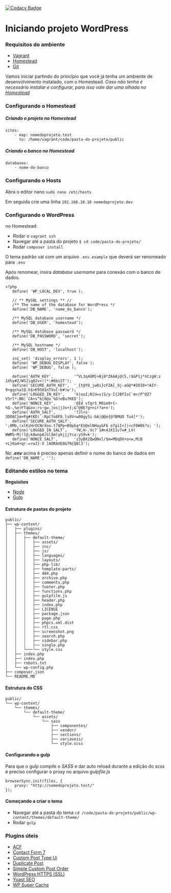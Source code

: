 [![Codacy Badge](https://api.codacy.com/project/badge/Grade/794ae40f77e643638bc2d5fcb93c501e)](https://www.codacy.com/app/maclevison/starter-kit-wordpress?utm_source=github.com&amp;utm_medium=referral&amp;utm_content=maclevison/starter-kit-wordpress&amp;utm_campaign=Badge_Grade)

# Iniciando projeto WordPress

### Requisitos do ambiente

- [Vagrant](https://www.vagrantup.com)
- [Homestead](https://laravel.com/docs/5.6/homestead)
- [Git]()

Vamos iniciar partindo do princípio que você já tenha um ambiente de desenvolvimento instalado, com o Homestead. 
_Caso não tenha é necessário instalar e configurar, para isso vale dar uma olhada no [Homestead](https://laravel.com/docs/5.6/homestead)_
 
### Configurando o Homestead

##### Criando o projeto no Homestead

```
sites:
    - map: nomedoprojeto.test
      to: /home/vagrant/code/pasta-do-projeto/public
```

##### Criando o banco no Homestead

```
databases:
    - nome-do-banco
```

### Configurando o Hosts

Abra o editor nano `sudo nano /etc/hosts `  

Em seguida crie uma linha `192.168.10.10 nomedoprojeto.dev` 


### Configurando o WordPress

no Homestead:

* Rodar o `vagrant ssh` 
* Navegar até a pasta do projeto `$ cd code/pasta-do-projeto/` 
* Rodar `composer install` 

O tema padrão vai com um arquivo `.env.example` que deverá ser renomeado para `.env`

Após renomear, insira _database username_ para conexão com o banco de dados.

```
<?php
   define( 'WP_LOCAL_DEV', true );
   
   // ** MySQL settings ** //
   /** The name of the database for WordPress */
   define('DB_NAME', 'nome_do_banco');
   
   /** MySQL database username */
   define('DB_USER', 'homestead');
   
   /** MySQL database password */
   define('DB_PASSWORD', 'secret');
   
   /** MySQL hostname */
   define('DB_HOST', 'localhost');
   
   ini_set( 'display_errors', 1 );
   define( 'WP_DEBUG_DISPLAY', false );
   define( 'WP_DEBUG', false );
   
   define('AUTH_KEY',         '^VL3q4GM}>Bj8*Z6AAj@(5,!$&P1j*nCzgH:z 1Xhy#Z/WS]iq02v<!(*:#6biST');
   define('SECURE_AUTH_KEY',  '_{t@YD_jw0i}cFZA[_9j-aG@*#ZOI0+!AIY-9+gqs%al@.h$>K9501nTVu[~b#)w');
   define('LOGGED_IN_KEY',    'k|eoI;N|U=v|S/y-I{2BfIsC`m<(P^@Z?V5rl*:BN|`CA+s^b[6@x`%D)eBu7KED');
   define('NONCE_KEY',        '@Id vfgr5_M8im9r{~ %Q-,%e)FTq&ov:rs~gw.|os|j3s+};&^@0E?g+nir?a+n');
   define('AUTH_SALT',        '?Jl<s-3DO8C}m+Pg#tKD)`:RpCfo8F8.ls8V<w00gy5i-bA|@@o{@?BMUO Tu4[*');
   define('SECURE_AUTH_SALT', ';0Mb,!xlKzHrOCNrXoo.t7$Pp+B9pbq*EU@elNHay&F6 o7giI<]|<cF0W86?x; ');
   define('LOGGED_IN_SALT',   'YW,H-.Vc?`1#n4JXI1v7v#_LV( WWM5~M|!l@;k0wnpA(Gl$m)ykjjjYca:yS9=k');
   define('NONCE_SALT',       'z3yBX2QwQNxl/$m=MDqDX+o<w,MiB +L}0a4+qr-=rwJ}-V ]AORAXE0&fN{Q8l3');
```

No **_.env_** acima é preciso apenas definir o nome do banco de dados em `define('DB_NAME', '');`

### Editando estilos no tema

**Reguisitos**

- [Node](https://nodejs.org/en/)
- [Gulp](https://gulpjs.com)

#### Estrutura de pastas do projeto

```
public/
├── wp-content/
│   ├── plugins/
│   ├── themes/
│   │   ├── default-theme/
│   │   │   ├── assets/
│   │   │   ├── inc/
│   │   │   ├── js/
│   │   │   ├── languages/
│   │   │   ├── layouts/
│   │   │   ├── php-lib/
│   │   │   ├── template-parts/
│   │   │   ├── 404.php
│   │   │   ├── archive.php
│   │   │   ├── comments.php
│   │   │   ├── footer.php
│   │   │   ├── functions.php
│   │   │   ├── gulpfile.js
│   │   │   ├── header.php
│   │   │   ├── index.php
│   │   │   ├── LICENSE
│   │   │   ├── package.json
│   │   │   ├── page.php
│   │   │   ├── phpcs.xml.dist
│   │   │   ├── rtl.css
│   │   │   ├── screenshot.png
│   │   │   ├── search.php
│   │   │   ├── sidebar.php
│   │   │   ├── single.php
│   │   └───└── style.css        
│   ├── index.php
│   ├── index.php
│   ├── robots.txt
│   └── wp-config.php
├── composer.json
└── README.MD
```

#### Estrutura do CSS

```
public/
└── wp-content/
    └── themes/
        └── default-theme/
            └── assets/
                └── sass
                    ├── componentes/
                    ├── vendor/
                    ├── sections/
                    ├── variaveis/
                    └── style.scss                
```

#### Configurando o gulp

Para que o gulp compile o _SASS_ e dar auto reload durante a 
edição do _scss_ é preciso configurar o proxy no arquivo _gulpfile.js_

```
browserSync.init(files, {
    proxy: "http://nomedoprojeto.test/"
});
```

#### Começando a criar o tema

- Navegar até a pasta do tema `cd /code/pasta-do-projeto/public/wp-content/themes/default-theme/`
- Rodar `gulp`


### Plugins úteis

- [ACF](https://wordpress.org/plugins/advanced-custom-fields/)
- [Contact Form 7](https://wordpress.org/plugins/contact-form-7/)
- [Custom Post Type Ui](https://wordpress.org/plugins/custom-post-type-ui/)
- [Duplicate Post](https://wordpress.org/plugins/duplicate-post/)
- [Simple Custom Post Order](https://wordpress.org/plugins/simple-custom-post-order/)
- [WordPress HTTPS (SSL)](https://wordpress.org/plugins/wordpress-https/)
- [Yoast SEO](https://wordpress.org/plugins/wordpress-seo/)
- [WP Super Cache](https://wordpress.org/plugins/wp-super-cache/)